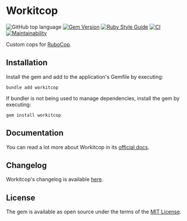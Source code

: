 # Workitcop
![GitHub top language](https://img.shields.io/github/languages/top/ydah/workitcop?color=39ff14) [![Gem Version](https://badge.fury.io/rb/workitcop.svg)](https://badge.fury.io/rb/workitcop) [![Ruby Style Guide](https://img.shields.io/badge/code_style-rubocop-brightgreen.svg)](https://github.com/rubocop/rubocop) [![CI](https://github.com/ydah/workitcop/actions/workflows/ci.yml/badge.svg)](https://github.com/ydah/workitcop/actions/workflows/ci.yml) [![Maintainability](https://api.codeclimate.com/v1/badges/77fd345a1f0e8ab706ed/maintainability)](https://codeclimate.com/github/ydah/workitcop/maintainability)

Custom cops for [RuboCop](https://github.com/rubocop/rubocop).

## Installation

Install the gem and add to the application's Gemfile by executing:

```command
bundle add workitcop
```

If bundler is not being used to manage dependencies, install the gem by executing:

```command
gem install workitcop
```

## Documentation

You can read a lot more about Workitcop in its [official docs](https://ydah.github.io/docs.wkt).

## Changelog

Workitcop's changelog is available [here](https://github.com/ydah/workitcop/blob/main/CHANGELOG.md).

## License

The gem is available as open source under the terms of the [MIT License](https://opensource.org/licenses/MIT).
